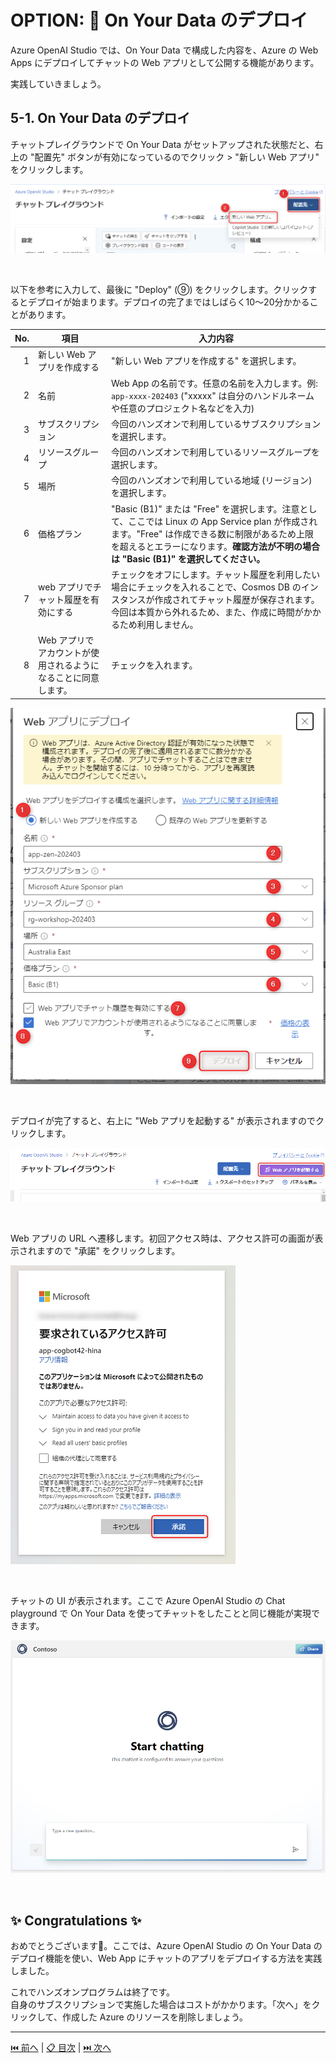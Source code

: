 # OPTION: 🧪 On Your Data のデプロイ

Azure OpenAI Studio では、On Your Data で構成した内容を、Azure の Web Apps にデプロイしてチャットの Web アプリとして公開する機能があります。

実践していきましょう。

## 5-1. On Your Data のデプロイ

チャットプレイグラウンドで On Your Data がセットアップされた状態だと、右上の "配置先" ボタンが有効になっているのでクリック > "新しい Web アプリ" をクリックします。

![image](./images/5-1-1.png)

<br>

以下を参考に入力して、最後に "Deploy" (⑨) をクリックします。クリックするとデプロイが始まります。デプロイの完了まではしばらく10～20分かかることがあります。

No.  | 項目 | 入力内容
---: | --- | ---
1 | 新しい Web アプリを作成する | "新しい Web アプリを作成する" を選択します。
2 | 名前 | Web App の名前です。任意の名前を入力します。例: `app-xxxx-202403` ("xxxxx" は自分のハンドルネームや任意のプロジェクト名などを入力)
3 | サブスクリプション | 今回のハンズオンで利用しているサブスクリプションを選択します。
4 | リソースグループ | 今回のハンズオンで利用しているリソースグループを選択します。
5 | 場所 | 今回のハンズオンで利用している地域 (リージョン) を選択します。
6 | 価格プラン | "Basic (B1)" または "Free" を選択します。注意として、ここでは Linux の App Service plan が作成されます。"Free" は作成できる数に制限があるため上限を超えるとエラーになります。**確認方法が不明の場合は "Basic (B1)" を選択してください。**
7 | web アプリでチャット履歴を有効にする | チェックをオフにします。チャット履歴を利用したい場合にチェックを入れることで、Cosmos DB のインスタンスが作成されてチャット履歴が保存されます。今回は本質から外れるため、また、作成に時間がかかるため利用しません。
8 | Web アプリでアカウントが使用されるようになることに同意します。 | チェックを入れます。

![image](./images/5-1-2.png)

<br>

デプロイが完了すると、右上に "Web アプリを起動する" が表示されますのでクリックします。

![image](./images/5-1-3.png)

<br>

Web アプリの URL へ遷移します。初回アクセス時は、アクセス許可の画面が表示されますので "承諾" をクリックします。

![image](./images/5-1-4.png)

<br>

チャットの UI が表示されます。ここで Azure OpenAI Studio の Chat playground で On Your Data を使ってチャットをしたことと同じ機能が実現できます。

![image](./images/5-1-5.png)

<br>

## ✨ Congratulations ✨

おめでとうございます🎉。ここでは、Azure OpenAI Studio の On Your Data のデプロイ機能を使い、Web App にチャットのアプリをデプロイする方法を実践しました。

これでハンズオンプログラムは終了です。  
自身のサブスクリプションで実施した場合はコストがかかります。「次へ」をクリックして、作成した Azure のリソースを削除しましょう。

---

[⏮️ 前へ](./setup-on-your-data.md) | [📋 目次](../../README.md) | [⏭️ 次へ](./remove-azure-resources.md)
